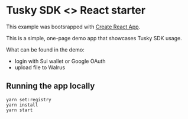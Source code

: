 
# Tusky SDK <> React starter

This example was bootsrapped with [Create React App](https://github.com/facebook/create-react-app).

This is a simple, one-page demo app that showcases Tusky SDK usage.

What can be found in the demo:
- login with Sui wallet or Google OAuth
- upload file to Walrus

## Running the app locally
```
yarn set:registry
yarn install
yarn start
```